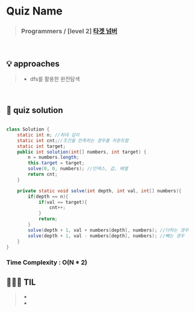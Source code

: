 # Quiz Name
> ### Programmers / [level 2] <a href = "https://school.programmers.co.kr/learn/courses/30/lessons/43165"> 타겟 넘버 </a>

<br>

## 💡 approaches
>  - dfs를 활용한 완전탐색

<br>

## 🔑 quiz solution

```java

class Solution {
    static int n; //최대 깊이
    static int cnt;//조건을 만족하는 경우를 카운트함
    static int target;
    public int solution(int[] numbers, int target) {
        n = numbers.length;
        this.target = target;
        solve(0, 0, numbers); //인덱스, 값, 배열
        return cnt;
    }

    private static void solve(int depth, int val, int[] numbers){
        if(depth == n){
            if(val == target){
                cnt++;
            }
            return;
        }
        solve(depth + 1, val + numbers[depth], numbers); //더하는 경우
        solve(depth + 1, val - numbers[depth], numbers); //빼는 경우
    }
}
```
### Time Complexity : O(N * 2)
## 👩🏻‍🏫 TIL
>  -
>  -
